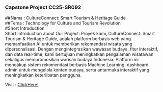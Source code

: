 ### Capstone Project CC25-SR092  
##Nama : CultureConnect: Smart Tourism & Heritage Guide  
##Tema : Technology for Culture and Tourism Revolution  
#Short Introduction  
  Short Introduction about Our Project: Proyek kami, CultureConnect: Smart Tourism & Heritage Guide, adalah platform berbasis web yang memanfaatkan AI untuk memberikan rekomendasi wisata yang dipersonalisasi. Dengan mengintegrasikan wawasan budaya, fitur interaktif, dan data real-time, kami bertujuan meningkatkan pengalaman wisatawan sekaligus mempromosikan warisan budaya Indonesia. Platform ini mencakup sistem rekomendasi berbasis Machine Learning, dashboard admin untuk mengelola konten budaya, serta antarmuka interaktif yang meningkatkan keterlibatan pengguna.
  
Visit : [ClickHere!](https://dutautes.github.io/capstone-project/)
